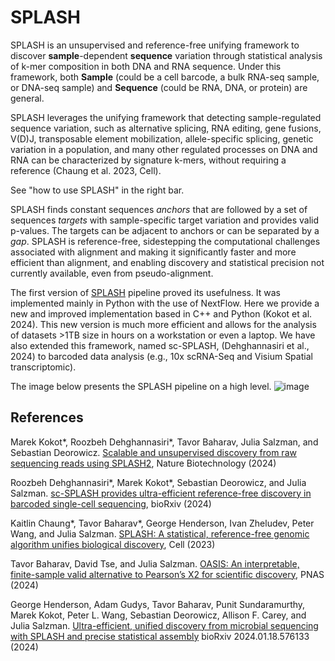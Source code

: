 # SPLASH

SPLASH is an unsupervised and reference-free unifying framework to discover **sample**-dependent **sequence** variation through statistical analysis of k-mer composition in both DNA and RNA sequence. 
Under this framework, both **Sample** (could be a cell barcode, a bulk RNA-seq sample, or DNA-seq sample) and **Sequence** (could be RNA, DNA, or protein) are general. 


SPLASH leverages the unifying framework that detecting sample-regulated sequence variation, such as alternative splicing, RNA editing, gene fusions, V(D)J, transposable element mobilization, allele-specific splicing, genetic variation in a population, and many other regulated processes on DNA and RNA can be characterized by signature k-mers, without requiring a reference (Chaung et al. 2023, Cell). 

See "how to use SPLASH" in the right bar. 

SPLASH finds constant sequences *anchors* that are followed by a set of sequences *targets* with sample-specific target variation and provides valid p-values. The targets can be adjacent to anchors or can be separated by a *gap*. SPLASH is reference-free, sidestepping the computational challenges associated with alignment and making it significantly faster and more efficient than alignment, and enabling discovery and statistical precision not currently available, even from pseudo-alignment.

The first version of [SPLASH](https://github.com/salzman-lab/nomad/) pipeline proved its usefulness. It was implemented mainly in Python with the use of NextFlow. Here we provide a new and improved implementation based in C++ and Python (Kokot et al. 2024). This new version is much more efficient and allows for the analysis of datasets >1TB size in hours on a workstation or even a laptop. We have also extended this framework, named sc-SPLASH, (Dehghannasiri et al., 2024) to barcoded data analysis (e.g., 10x scRNA-Seq and Visium Spatial transcriptomic).

The image below presents the SPLASH pipeline on a high level.
![image](https://github.com/refresh-bio/SPLASH/assets/9378882/8210fee0-c877-4374-9938-e3c01ea69e76)

## References
Marek Kokot*, Roozbeh Dehghannasiri*, Tavor Baharav, Julia Salzman, and Sebastian Deorowicz.
[Scalable and unsupervised discovery from raw sequencing reads using SPLASH2](https://www.nature.com/articles/s41587-024-02381-2), Nature Biotechnology (2024)

Roozbeh Dehghannasiri*, Marek Kokot*, Sebastian Deorowicz, and Julia Salzman. [sc-SPLASH provides ultra-efficient reference-free discovery in barcoded single-cell sequencing](https://doi.org/10.1101/2024.12.24.630263), bioRxiv (2024)

Kaitlin Chaung*, Tavor Baharav*, George Henderson, Ivan Zheludev, Peter Wang, and Julia Salzman. [SPLASH: A statistical, reference-free genomic algorithm unifies biological discovery](https://www.cell.com/cell/fulltext/S0092-8674(23)01179-0), Cell (2023)
 
Tavor Baharav, David Tse, and Julia Salzman. 
[OASIS: An interpretable, finite-sample valid alternative to Pearson’s X2 for scientific discovery](https://www.pnas.org/doi/10.1073/pnas.2304671121), PNAS (2024)

George Henderson, Adam Gudys, Tavor Baharav, Punit Sundaramurthy, Marek Kokot, Peter L. Wang, Sebastian Deorowicz, Allison F. Carey, and Julia Salzman.
[Ultra-efficient, unified discovery from microbial sequencing with SPLASH and precise statistical assembly](https://www.biorxiv.org/content/10.1101/2024.01.18.576133v1.full)
bioRxiv 2024.01.18.576133 (2024)
